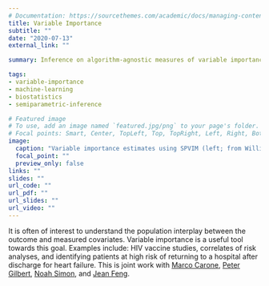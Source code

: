 ```yaml
---
# Documentation: https://sourcethemes.com/academic/docs/managing-content/
title: Variable Importance
subtitle: ""
date: "2020-07-13"
external_link: ""

summary: Inference on algorithm-agnostic measures of variable importance.

tags:
- variable-importance
- machine-learning
- biostatistics
- semiparametric-inference

# Featured image
# To use, add an image named `featured.jpg/png` to your page's folder.
# Focal points: Smart, Center, TopLeft, Top, TopRight, Left, Right, BottomLeft, Bottom, BottomRight.
image:
  caption: "Variable importance estimates using SPVIM (left; from Williamson and Feng [2020]) and SHAP (right) for the MIMIC-II data."
  focal_point: ""
  preview_only: false
links: ""
slides: ""
url_code: ""
url_pdf: ""
url_slides: ""
url_video: ""
---
```


It is often of interest to understand the population interplay between
the outcome and measured covariates. Variable importance is a useful
tool towards this goal. Examples include: HIV vaccine studies,
correlates of risk analyses, and identifying patients at high risk of
returning to a hospital after discharge for heart failure. This is joint
work with [Marco
Carone](http://faculty.washington.edu/mcarone/about.html), [Peter
Gilbert](https://www.fredhutch.org/en/labs/profiles/gilbert-peter.html), [Noah Simon](http://faculty.washington.edu/nrsimon/), and [Jean Feng](https://www.jeanfeng.com/).
